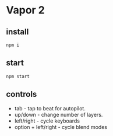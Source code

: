 # Vapor 2

## install
    npm i

## start
    npm start

## controls
- tab - tap to beat for autopilot.
- up/down - change number of layers.
- left/right - cycle keyboards
- option + left/right - cycle blend modes
